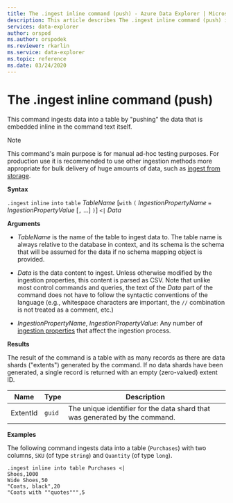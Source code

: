 ```yaml
---
title: The .ingest inline command (push) - Azure Data Explorer | Microsoft Docs
description: This article describes The .ingest inline command (push) in Azure Data Explorer.
services: data-explorer
author: orspod
ms.author: orspodek
ms.reviewer: rkarlin
ms.service: data-explorer
ms.topic: reference
ms.date: 03/24/2020
---
```

# The .ingest inline command (push)

This command ingests data into a table by "pushing" the data
that is embedded inline in the command text itself.

> [!NOTE]
> This command's main purpose is for manual ad-hoc testing purposes.
> For production use it is recommended to use other ingestion methods
> more appropriate for bulk delivery of huge amounts of data,
> such as [ingest from storage](./ingest-from-storage.md).

**Syntax**

`.ingest` `inline` `into` `table` *TableName*
[`with` `(` *IngestionPropertyName* `=` *IngestionPropertyValue* [`,` ...] `)`]
`<|` *Data*



**Arguments**

* *TableName* is the name of the table to ingest data to.
  The table name is always relative to the database in context,
  and its schema is the schema that will be assumed for the data
  if no schema mapping object is provided.

* *Data* is the data content to ingest. Unless otherwise modified
  by the ingestion properties, this content is parsed as CSV.
  Note that unlike most control commands and queries, the text
  of the *Data* part of the command does not have to follow
  the syntactic conventions of the language (e.g., whitespace
  characters are important, the `//` combination is not treated
  as a comment, etc.)

* *IngestionPropertyName*, *IngestionPropertyValue*: Any number of
  [ingestion properties](../../../ingestion-properties.md) that affect the ingestion process.

**Results**

The result of the command is a table with as many records
as there are data shards ("extents") generated by the command.
If no data shards have been generated, a single record is returned
with an empty (zero-valued) extent ID.

|Name       |Type      |Description                                                                |
|-----------|----------|---------------------------------------------------------------------------|
|ExtentId   |`guid`    |The unique identifier for the data shard that was generated by the command.|

**Examples**

The following command ingests data into a table (`Purchases`) with two
columns, `SKU` (of type `string`) and `Quantity` (of type `long`).

```kusto
.ingest inline into table Purchases <|
Shoes,1000
Wide Shoes,50
"Coats, black",20
"Coats with ""quotes""",5
```



<!--
It is possible to generate inline ingests commands using the Kusto.Data client library. (Note that compression does allow one to embed newlines in quoted fields) 

    Kusto.Data.Common.CslCommandGenerator.GenerateTableIngestPushCommand(tableName, compressed: true, csvData: csvStream);

-->